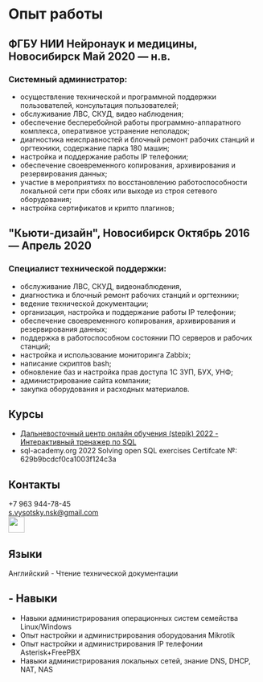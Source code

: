 # Опыт работы
## ФГБУ НИИ Нейронаук и медицины, Новосибирск Май 2020 — н.в.
### Системный администратор:
- осуществление технической и программной поддержки пользователей, консультация пользователей;
- обслуживание ЛВС, СКУД, видео наблюдения;
- обеспечение бесперебойной работы программно-аппаратного комплекса, оперативное устранение неполадок;
- диагностика неисправностей и блочный ремонт рабочих станций и оргтехники, содержание парка 180 машин;
- настройка и поддержание работы IP телефонии;
- обеспечение своевременного копирования, архивирования и резервирования данных;
- участие в мероприятиях по восстановлению работоспособности локальной сети при сбоях или выходе из строя сетевого оборудования;
- настройка сертификатов и крипто плагинов;

## "Кьюти-дизайн", Новосибирск Октябрь 2016 — Апрель 2020
### Специалист технической поддержки:
- обслуживание ЛВС, СКУД, видеонаблюдения,
- диагностика и блочный ремонт рабочих станций и оргтехники;
- ведение технической документации;
- организация, настройка и поддержание работы IP телефонии;
- обеспечение своевременного копирования, архивирования и резервирования данных;
- поддержка в работоспособном состоянии ПО серверов и рабочих станций;
- настройка и использование мониторинга Zabbix;
- написание скриптов bash;
- обновление баз и настройка прав доступа 1С ЗУП, БУХ, УНФ;
- администрирование сайта компании;
- закупка оборудования и расходных материалов.

## Курсы
- [Дальневосточный центр онлайн обучения (stepik) 2022 - Интерактивный тренажер по SQL](https://stepik.org/cert/1551018 "Ссылка на сертификат")
- sql-academy.org 2022
Solving open SQL exercises Certifcate №: 629b9bcdcf0ca1003f124c3a

## Контакты
+7 963 944-78-45  
s.vysotsky.nsk@gmail.com  
<a href="https://vk.com/idgwyn"><img height="32" width="32" src="https://user-images.githubusercontent.com/109433447/183105492-48956232-26e7-47d7-9aa9-dc105e325f2b.svg"></a>  

## Языки
Английский - Чтение технической документации

## - Навыки
- Навыки администрирования операционных систем семейства Linux/Windows
- Опыт настройки и администрирования оборудования Mikrotik
- Опыт настройки и администрирования IP телефонии Asterisk+FreePBX
- Навыки администрирования локальных сетей, знание DNS, DHCP, NAT, NAS
